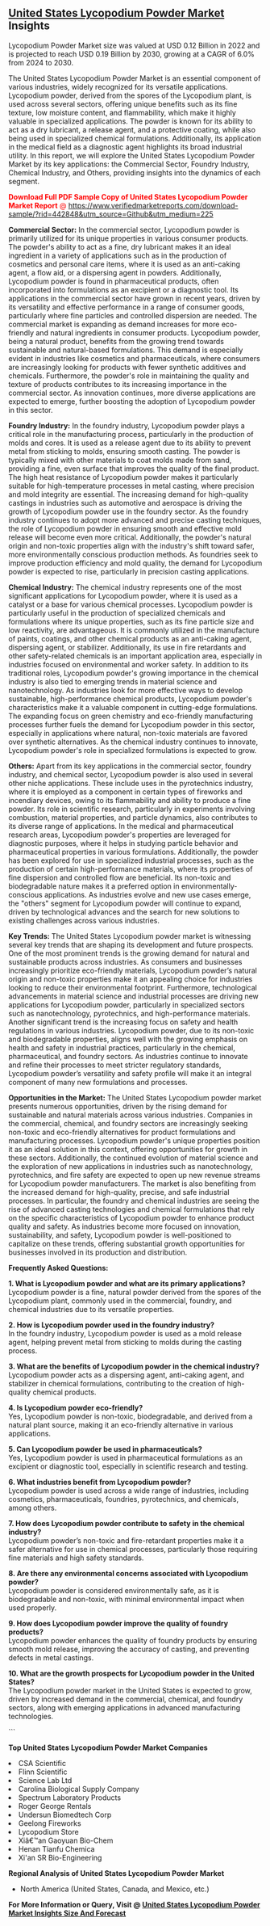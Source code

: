 <h2><a href="https://www.verifiedmarketreports.com/download-sample/?rid=442848&amp;utm_source=Github&amp;utm_medium=225" target="_blank">United States Lycopodium Powder Market</a> Insights</h2><p>Lycopodium Powder Market size was valued at USD 0.12 Billion in 2022 and is projected to reach USD 0.19 Billion by 2030, growing at a CAGR of 6.0% from 2024 to 2030.</p><p> <p>The United States Lycopodium Powder Market is an essential component of various industries, widely recognized for its versatile applications. Lycopodium powder, derived from the spores of the Lycopodium plant, is used across several sectors, offering unique benefits such as its fine texture, low moisture content, and flammability, which make it highly valuable in specialized applications. The powder is known for its ability to act as a dry lubricant, a release agent, and a protective coating, while also being used in specialized chemical formulations. Additionally, its application in the medical field as a diagnostic agent highlights its broad industrial utility. In this report, we will explore the United States Lycopodium Powder Market by its key applications: the Commercial Sector, Foundry Industry, Chemical Industry, and Others, providing insights into the dynamics of each segment. <p><span class=""><span style="color: #ff0000;"><strong>Download Full PDF Sample Copy of United States Lycopodium Powder Market Report</strong> @ </span><a href="https://www.verifiedmarketreports.com/download-sample/?rid=442848&amp;utm_source=Github&amp;utm_medium=225" target="_blank">https://www.verifiedmarketreports.com/download-sample/?rid=442848&amp;utm_source=Github&amp;utm_medium=225</a></span></p></p> <p><strong>Commercial Sector:</strong> In the commercial sector, Lycopodium powder is primarily utilized for its unique properties in various consumer products. The powder's ability to act as a fine, dry lubricant makes it an ideal ingredient in a variety of applications such as in the production of cosmetics and personal care items, where it is used as an anti-caking agent, a flow aid, or a dispersing agent in powders. Additionally, Lycopodium powder is found in pharmaceutical products, often incorporated into formulations as an excipient or a diagnostic tool. Its applications in the commercial sector have grown in recent years, driven by its versatility and effective performance in a range of consumer goods, particularly where fine particles and controlled dispersion are needed. The commercial market is expanding as demand increases for more eco-friendly and natural ingredients in consumer products. Lycopodium powder, being a natural product, benefits from the growing trend towards sustainable and natural-based formulations. This demand is especially evident in industries like cosmetics and pharmaceuticals, where consumers are increasingly looking for products with fewer synthetic additives and chemicals. Furthermore, the powder's role in maintaining the quality and texture of products contributes to its increasing importance in the commercial sector. As innovation continues, more diverse applications are expected to emerge, further boosting the adoption of Lycopodium powder in this sector.</p> <p><strong>Foundry Industry:</strong> In the foundry industry, Lycopodium powder plays a critical role in the manufacturing process, particularly in the production of molds and cores. It is used as a release agent due to its ability to prevent metal from sticking to molds, ensuring smooth casting. The powder is typically mixed with other materials to coat molds made from sand, providing a fine, even surface that improves the quality of the final product. The high heat resistance of Lycopodium powder makes it particularly suitable for high-temperature processes in metal casting, where precision and mold integrity are essential. The increasing demand for high-quality castings in industries such as automotive and aerospace is driving the growth of Lycopodium powder use in the foundry sector. As the foundry industry continues to adopt more advanced and precise casting techniques, the role of Lycopodium powder in ensuring smooth and effective mold release will become even more critical. Additionally, the powder's natural origin and non-toxic properties align with the industry's shift toward safer, more environmentally conscious production methods. As foundries seek to improve production efficiency and mold quality, the demand for Lycopodium powder is expected to rise, particularly in precision casting applications.</p> <p><strong>Chemical Industry:</strong> The chemical industry represents one of the most significant applications for Lycopodium powder, where it is used as a catalyst or a base for various chemical processes. Lycopodium powder is particularly useful in the production of specialized chemicals and formulations where its unique properties, such as its fine particle size and low reactivity, are advantageous. It is commonly utilized in the manufacture of paints, coatings, and other chemical products as an anti-caking agent, dispersing agent, or stabilizer. Additionally, its use in fire retardants and other safety-related chemicals is an important application area, especially in industries focused on environmental and worker safety. In addition to its traditional roles, Lycopodium powder's growing importance in the chemical industry is also tied to emerging trends in material science and nanotechnology. As industries look for more effective ways to develop sustainable, high-performance chemical products, Lycopodium powder's characteristics make it a valuable component in cutting-edge formulations. The expanding focus on green chemistry and eco-friendly manufacturing processes further fuels the demand for Lycopodium powder in this sector, especially in applications where natural, non-toxic materials are favored over synthetic alternatives. As the chemical industry continues to innovate, Lycopodium powder's role in specialized formulations is expected to grow.</p> <p><strong>Others:</strong> Apart from its key applications in the commercial sector, foundry industry, and chemical sector, Lycopodium powder is also used in several other niche applications. These include uses in the pyrotechnics industry, where it is employed as a component in certain types of fireworks and incendiary devices, owing to its flammability and ability to produce a fine powder. Its role in scientific research, particularly in experiments involving combustion, material properties, and particle dynamics, also contributes to its diverse range of applications. In the medical and pharmaceutical research areas, Lycopodium powder's properties are leveraged for diagnostic purposes, where it helps in studying particle behavior and pharmaceutical properties in various formulations. Additionally, the powder has been explored for use in specialized industrial processes, such as the production of certain high-performance materials, where its properties of fine dispersion and controlled flow are beneficial. Its non-toxic and biodegradable nature makes it a preferred option in environmentally-conscious applications. As industries evolve and new use cases emerge, the "others" segment for Lycopodium powder will continue to expand, driven by technological advances and the search for new solutions to existing challenges across various industries.</p> <p><strong>Key Trends:</strong> The United States Lycopodium powder market is witnessing several key trends that are shaping its development and future prospects. One of the most prominent trends is the growing demand for natural and sustainable products across industries. As consumers and businesses increasingly prioritize eco-friendly materials, Lycopodium powder’s natural origin and non-toxic properties make it an appealing choice for industries looking to reduce their environmental footprint. Furthermore, technological advancements in material science and industrial processes are driving new applications for Lycopodium powder, particularly in specialized sectors such as nanotechnology, pyrotechnics, and high-performance materials. Another significant trend is the increasing focus on safety and health regulations in various industries. Lycopodium powder, due to its non-toxic and biodegradable properties, aligns well with the growing emphasis on health and safety in industrial practices, particularly in the chemical, pharmaceutical, and foundry sectors. As industries continue to innovate and refine their processes to meet stricter regulatory standards, Lycopodium powder’s versatility and safety profile will make it an integral component of many new formulations and processes.</p> <p><strong>Opportunities in the Market:</strong> The United States Lycopodium powder market presents numerous opportunities, driven by the rising demand for sustainable and natural materials across various industries. Companies in the commercial, chemical, and foundry sectors are increasingly seeking non-toxic and eco-friendly alternatives for product formulations and manufacturing processes. Lycopodium powder's unique properties position it as an ideal solution in this context, offering opportunities for growth in these sectors. Additionally, the continued evolution of material science and the exploration of new applications in industries such as nanotechnology, pyrotechnics, and fire safety are expected to open up new revenue streams for Lycopodium powder manufacturers. The market is also benefiting from the increased demand for high-quality, precise, and safe industrial processes. In particular, the foundry and chemical industries are seeing the rise of advanced casting technologies and chemical formulations that rely on the specific characteristics of Lycopodium powder to enhance product quality and safety. As industries become more focused on innovation, sustainability, and safety, Lycopodium powder is well-positioned to capitalize on these trends, offering substantial growth opportunities for businesses involved in its production and distribution.</p> <p><strong>Frequently Asked Questions:</strong></p> <p><strong>1. What is Lycopodium powder and what are its primary applications?</strong><br> Lycopodium powder is a fine, natural powder derived from the spores of the Lycopodium plant, commonly used in the commercial, foundry, and chemical industries due to its versatile properties.</p> <p><strong>2. How is Lycopodium powder used in the foundry industry?</strong><br> In the foundry industry, Lycopodium powder is used as a mold release agent, helping prevent metal from sticking to molds during the casting process.</p> <p><strong>3. What are the benefits of Lycopodium powder in the chemical industry?</strong><br> Lycopodium powder acts as a dispersing agent, anti-caking agent, and stabilizer in chemical formulations, contributing to the creation of high-quality chemical products.</p> <p><strong>4. Is Lycopodium powder eco-friendly?</strong><br> Yes, Lycopodium powder is non-toxic, biodegradable, and derived from a natural plant source, making it an eco-friendly alternative in various applications.</p> <p><strong>5. Can Lycopodium powder be used in pharmaceuticals?</strong><br> Yes, Lycopodium powder is used in pharmaceutical formulations as an excipient or diagnostic tool, especially in scientific research and testing.</p> <p><strong>6. What industries benefit from Lycopodium powder?</strong><br> Lycopodium powder is used across a wide range of industries, including cosmetics, pharmaceuticals, foundries, pyrotechnics, and chemicals, among others.</p> <p><strong>7. How does Lycopodium powder contribute to safety in the chemical industry?</strong><br> Lycopodium powder’s non-toxic and fire-retardant properties make it a safer alternative for use in chemical processes, particularly those requiring fine materials and high safety standards.</p> <p><strong>8. Are there any environmental concerns associated with Lycopodium powder?</strong><br> Lycopodium powder is considered environmentally safe, as it is biodegradable and non-toxic, with minimal environmental impact when used properly.</p> <p><strong>9. How does Lycopodium powder improve the quality of foundry products?</strong><br> Lycopodium powder enhances the quality of foundry products by ensuring smooth mold release, improving the accuracy of casting, and preventing defects in metal castings.</p> <p><strong>10. What are the growth prospects for Lycopodium powder in the United States?</strong><br> The Lycopodium powder market in the United States is expected to grow, driven by increased demand in the commercial, chemical, and foundry sectors, along with emerging applications in advanced manufacturing technologies.</p> ```</p><p><strong>Top United States Lycopodium Powder Market Companies</strong></p><div data-test-id=""><p><li>CSA Scientific</li><li> Flinn Scientific</li><li> Science Lab Ltd</li><li> Carolina Biological Supply Company</li><li> Spectrum Laboratory Products</li><li> Roger George Rentals</li><li> Undersun Biomedtech Corp</li><li> Geelong Fireworks</li><li> Lycopodium Store</li><li> Xiâ€™an Gaoyuan Bio-Chem</li><li> Henan Tianfu Chemica</li><li> Xi'an SR Bio-Engineering</li></p><div><strong>Regional Analysis of&nbsp;United States Lycopodium Powder Market</strong></div><ul><li dir="ltr"><p dir="ltr">North America&nbsp;(United States, Canada, and Mexico, etc.)</p></li></ul><p><strong>For More Information or Query, Visit @&nbsp;</strong><strong><a href="https://www.verifiedmarketreports.com/product/lycopodium-powder-market/?utm_source=Github&amp;utm_medium=225" target="_blank">United States Lycopodium Powder Market Insights Size And Forecast</a></strong></p></div>
